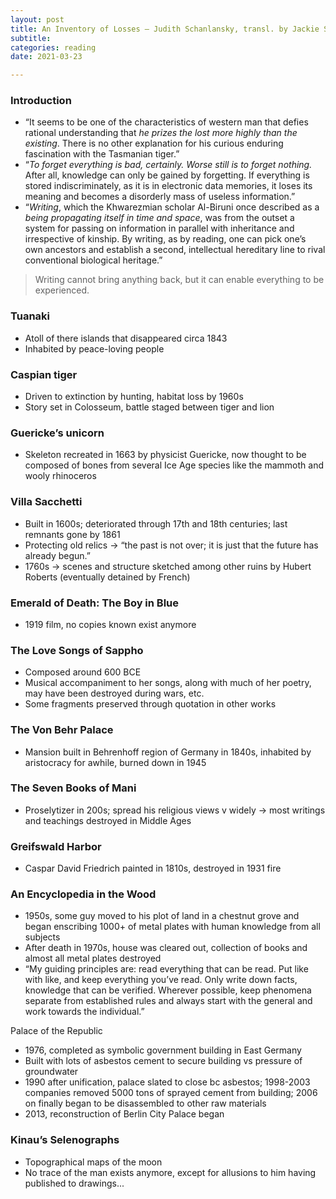 ```yaml
---
layout: post
title: An Inventory of Losses — Judith Schanlansky, transl. by Jackie Smith
subtitle: 
categories: reading
date: 2021-03-23

---
```


### Introduction

- “It seems to be one of the characteristics of western man that defies rational understanding that *he prizes the lost more highly than the existing*. There is no other explanation for his curious enduring fascination with the Tasmanian tiger.”
- “*To forget everything is bad, certainly. Worse still is to forget nothing.* After all, knowledge can only be gained by forgetting. If everything is stored indiscriminately, as it is in electronic data memories, it loses its meaning and becomes a disorderly mass of useless information.”
- “*Writing*, which the Khwarezmian scholar Al-Biruni once described as a *being propagating itself in time and space*, was from the outset a system for passing on information in parallel with inheritance and irrespective of kinship. By writing, as by reading, one can pick one’s own ancestors and establish a second, intellectual hereditary line to rival conventional biological heritage.”

> Writing cannot bring anything back, but it can enable everything to be experienced.

### Tuanaki

- Atoll of there islands that disappeared circa 1843
- Inhabited by peace-loving people

### Caspian tiger

- Driven to extinction by hunting, habitat loss by 1960s
- Story set in Colosseum, battle staged between tiger and lion

### Guericke’s unicorn

- Skeleton recreated in 1663 by physicist Guericke, now thought to be composed of bones from several Ice Age species like the mammoth and wooly rhinoceros

### Villa Sacchetti

- Built in 1600s; deteriorated through 17th and 18th centuries; last remnants gone by 1861
- Protecting old relics → “the past is not over; it is just that the future has already begun.”
- 1760s → scenes and structure sketched among other ruins by Hubert Roberts (eventually detained by French)

### Emerald of Death: The Boy in Blue

- 1919 film, no copies known exist anymore

### The Love Songs of Sappho

- Composed around 600 BCE
- Musical accompaniment to her songs, along with much of her poetry, may have been destroyed during wars, etc.
- Some fragments preserved through quotation in other works

### The Von Behr Palace

- Mansion built in Behrenhoff region of Germany in 1840s, inhabited by aristocracy for awhile, burned down in 1945

### The Seven Books of Mani

- Proselytizer in 200s; spread his religious views v widely → most writings and teachings destroyed in Middle Ages

### Greifswald Harbor

- Caspar David Friedrich painted in 1810s, destroyed in 1931 fire

### An Encyclopedia in the Wood

- 1950s, some guy moved to his plot of land in a chestnut grove and began enscribing 1000+ of metal plates with human knowledge from all subjects
- After death in 1970s, house was cleared out, collection of books and almost all metal plates destroyed
- “My guiding principles are: read everything that can be read. Put like with like, and keep everything you’ve read. Only write down facts, knowledge that can be verified. Wherever possible, keep phenomena separate from established rules and always start with the general and work towards the individual.”

Palace of the Republic

- 1976, completed as symbolic government building in East Germany
- Built with lots of asbestos cement to secure building vs pressure of groundwater
- 1990 after unification, palace slated to close bc asbestos; 1998-2003 companies removed 5000 tons of sprayed cement from building; 2006 on finally began to be disassembled to other raw materials
- 2013, reconstruction of Berlin City Palace began

### Kinau’s Selenographs

- Topographical maps of the moon
- No trace of the man exists anymore, except for allusions to him having published to drawings...
